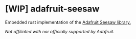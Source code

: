 # [WIP] adafruit-seesaw

Embedded rust implementation of the [Adafruit Seesaw library.](https://github.com/adafruit/Adafruit_Seesaw)

*Not affiliated with nor officially supported by Adafruit.*

